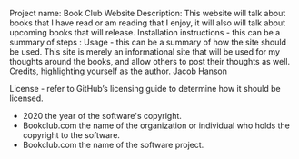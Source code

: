 Project name: Book Club Website 
Description: This website will talk about books that I have read or am reading that I enjoy, it will also will talk about upcoming books that will release. 
Installation instructions - this can be a summary of steps : 
Usage - this can be a summary of how the site should be used. This site is merely an informational site that will be used for my thoughts around the books, and allow others to post their thoughts as well. 
Credits, highlighting yourself as the author. Jacob Hanson 


License - refer to GitHub’s licensing guide to determine how it should be licensed.
* 2020 the year of the software's copyright.
* Bookclub.com the name of the organization or individual who holds the copyright to the software.
* Bookclub.com the name of the software project.
